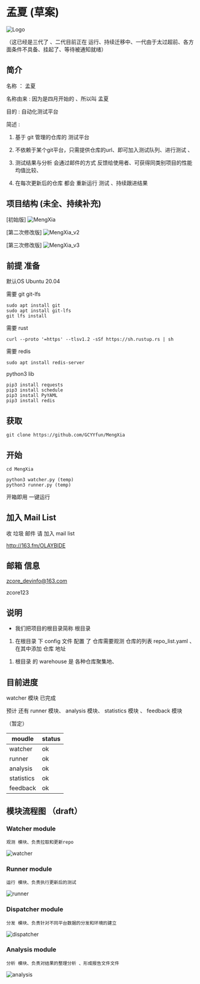 # 孟夏 (草案)

![Logo](doc/resources/Logo.svg)

（这已经是三代了 、二代目前正在 运行、持续迁移中、一代由于太过超前、各方面条件不具备、挂起了、等待被通知就绪）

## 简介

名称 ： 孟夏

名称由来 : 因为是四月开始的 、所以叫 孟夏

目的 : 自动化测试平台

简述 :   
1. 基于 git 管理的仓库的 测试平台 

2. 不依赖于某个git平台，只需提供仓库的url、即可加入测试队列、进行测试 、

3. 测试结果与分析 会通过邮件的方式 反馈给使用者、可获得同类别项目的性能均值比较、

4. 在每次更新后的仓库 都会 重新运行 测试 、持续跟进结果 


## 项目结构 (未全、持续补充)

[初始版]
![MengXia](doc/resources/MengXia.svg)

[第二次修改版]
![MengXia_v2](doc/resources/MengXia_v2.svg)

[第三次修改版]
![MengXia_v3](doc/resources/MengXia_v3.svg)

## 前提 准备

默认OS Ubuntu 20.04

需要 git git-lfs

```
sudo apt install git
sudo apt install git-lfs
git lfs install
```

需要 rust 

```
curl --proto '=https' --tlsv1.2 -sSf https://sh.rustup.rs | sh
```

需要 redis
```
sudo apt install redis-server
```
python3 lib

```
pip3 install requests
pip3 install schedule
pip3 install PyYAML
pip3 install redis
```

## 获取

```
git clone https://github.com/GCYYfun/MengXia
```

## 开始


```
cd MengXia

python3 watcher.py (temp)
python3 runner.py (temp)

```

开箱即用 一键运行

## 加入 Mail List 

收 垃圾 邮件 请 加入 mail list

http://163.fm/OLAYBlDE

## 邮箱 信息

zcore_devinfo@163.com

zcore123

## 说明

* 我们把项目的根目录简称 根目录

1. 在根目录 下 config 文件 配置 了 仓库需要观测 仓库的列表 repo_list.yaml 、在其中添加 仓库 地址
<!-- 1. 已经clone的仓库 放在 already_clone.yaml 文件里、 自动添加、 -->
1. 根目录 的 warehouse 是 各种仓库聚集地、


## 目前进度

watcher 模块 已完成

预计 还有 runner 模块、 analysis 模块、 statistics 模块 、 feedback 模块 

（暂定）


| moudle     | status |
|------------|--------|
| watcher    | ok     |
| runner     | ok     |
| analysis   | ok     |
| statistics | ok     |
| feedback   | ok     |


## 模块流程图 （draft）
### Watcher module
```
观测 模块、负责拉取和更新repo
```
![watcher](doc/workflow/watcher.drawio.png)

### Runner module
```
运行 模块、负责执行更新后的测试
```
![runner](doc/workflow/runner.drawio.png)
### Dispatcher module
```
分发 模块、负责针对不同平台数据的分发和环境的建立
```
![dispatcher](doc/workflow/dispatcher.drawio.png)
### Analysis module
```
分析 模块、负责对结果的整理分析 、形成报告文件文件
```
![analysis](doc/workflow/analysis.drawio.png)